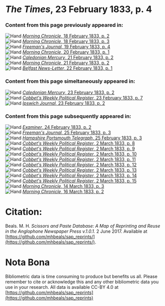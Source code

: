 # *The Times*, 23 February 1833, p. 4  
  
### Content from this page previously appeared in:  
![Hand](http://scissorsandpaste.net/wp-content/uploads/2017/06/smallhandpointer.png) [*Morning Chronicle*, 18 February 1833, p. 2](https://mhbeals.github.io/sap_html/Morning-Chronicle/Morning-Chronicle-18-February-1833-p-2)  
![Hand](http://scissorsandpaste.net/wp-content/uploads/2017/06/smallhandpointer.png) [*Morning Chronicle*, 18 February 1833, p. 3](https://mhbeals.github.io/sap_html/Morning-Chronicle/Morning-Chronicle-18-February-1833-p-3)  
![Hand](http://scissorsandpaste.net/wp-content/uploads/2017/06/smallhandpointer.png) [*Freeman's Journal*, 19 February 1833, p. 4](https://mhbeals.github.io/sap_html/Freeman's-Journal/Freeman's-Journal-19-February-1833-p-4)  
![Hand](http://scissorsandpaste.net/wp-content/uploads/2017/06/smallhandpointer.png) [*Morning Chronicle*, 20 February 1833, p. 1](https://mhbeals.github.io/sap_html/Morning-Chronicle/Morning-Chronicle-20-February-1833-p-1)  
![Hand](http://scissorsandpaste.net/wp-content/uploads/2017/06/smallhandpointer.png) [*Caledonian Mercury*, 21 February 1833, p. 2](https://mhbeals.github.io/sap_html/Caledonian-Mercury/Caledonian-Mercury-21-February-1833-p-2)  
![Hand](http://scissorsandpaste.net/wp-content/uploads/2017/06/smallhandpointer.png) [*Morning Chronicle*, 21 February 1833, p. 2](https://mhbeals.github.io/sap_html/Morning-Chronicle/Morning-Chronicle-21-February-1833-p-2)  
![Hand](http://scissorsandpaste.net/wp-content/uploads/2017/06/smallhandpointer.png) [*Belfast News-Letter*, 22 February 1833, p. 1](https://mhbeals.github.io/sap_html/Belfast-News-Letter/Belfast-News-Letter-22-February-1833-p-1)  
  
### Content from this page simeltaneously appeared in:  
![Hand](http://scissorsandpaste.net/wp-content/uploads/2017/06/smallhandpointer.png) [*Caledonian Mercury*, 23 February 1833, p. 2](https://mhbeals.github.io/sap_html/Caledonian-Mercury/Caledonian-Mercury-23-February-1833-p-2)  
![Hand](http://scissorsandpaste.net/wp-content/uploads/2017/06/smallhandpointer.png) [*Cobbet's Weekly Political Register*, 23 February 1833, p. 7](https://mhbeals.github.io/sap_html/Cobbet's-Weekly-Political-Register/Cobbet's-Weekly-Political-Register-23-February-1833-p-7)  
![Hand](http://scissorsandpaste.net/wp-content/uploads/2017/06/smallhandpointer.png) [*Ipswich Journal*, 23 February 1833, p. 2](https://mhbeals.github.io/sap_html/Ipswich-Journal/Ipswich-Journal-23-February-1833-p-2)  
  
### Content from this page subsequently appeared in:  
![Hand](http://scissorsandpaste.net/wp-content/uploads/2017/06/smallhandpointer.png) [*Examiner*, 24 February 1833, p. 2](https://mhbeals.github.io/sap_html/Examiner/Examiner-24-February-1833-p-2)  
![Hand](http://scissorsandpaste.net/wp-content/uploads/2017/06/smallhandpointer.png) [*Freeman's Journal*, 25 February 1833, p. 3](https://mhbeals.github.io/sap_html/Freeman's-Journal/Freeman's-Journal-25-February-1833-p-3)  
![Hand](http://scissorsandpaste.net/wp-content/uploads/2017/06/smallhandpointer.png) [*Hampshire Portsmouth Telegraph*, 25 February 1833, p. 3](https://mhbeals.github.io/sap_html/Hampshire-Portsmouth-Telegraph/Hampshire-Portsmouth-Telegraph-25-February-1833-p-3)  
![Hand](http://scissorsandpaste.net/wp-content/uploads/2017/06/smallhandpointer.png) [*Cobbet's Weekly Political Register*, 2 March 1833, p. 8](https://mhbeals.github.io/sap_html/Cobbet's-Weekly-Political-Register/Cobbet's-Weekly-Political-Register-2-March-1833-p-8)  
![Hand](http://scissorsandpaste.net/wp-content/uploads/2017/06/smallhandpointer.png) [*Cobbet's Weekly Political Register*, 2 March 1833, p. 9](https://mhbeals.github.io/sap_html/Cobbet's-Weekly-Political-Register/Cobbet's-Weekly-Political-Register-2-March-1833-p-9)  
![Hand](http://scissorsandpaste.net/wp-content/uploads/2017/06/smallhandpointer.png) [*Cobbet's Weekly Political Register*, 2 March 1833, p. 10](https://mhbeals.github.io/sap_html/Cobbet's-Weekly-Political-Register/Cobbet's-Weekly-Political-Register-2-March-1833-p-10)  
![Hand](http://scissorsandpaste.net/wp-content/uploads/2017/06/smallhandpointer.png) [*Cobbet's Weekly Political Register*, 2 March 1833, p. 11](https://mhbeals.github.io/sap_html/Cobbet's-Weekly-Political-Register/Cobbet's-Weekly-Political-Register-2-March-1833-p-11)  
![Hand](http://scissorsandpaste.net/wp-content/uploads/2017/06/smallhandpointer.png) [*Cobbet's Weekly Political Register*, 2 March 1833, p. 12](https://mhbeals.github.io/sap_html/Cobbet's-Weekly-Political-Register/Cobbet's-Weekly-Political-Register-2-March-1833-p-12)  
![Hand](http://scissorsandpaste.net/wp-content/uploads/2017/06/smallhandpointer.png) [*Cobbet's Weekly Political Register*, 2 March 1833, p. 13](https://mhbeals.github.io/sap_html/Cobbet's-Weekly-Political-Register/Cobbet's-Weekly-Political-Register-2-March-1833-p-13)  
![Hand](http://scissorsandpaste.net/wp-content/uploads/2017/06/smallhandpointer.png) [*Cobbet's Weekly Political Register*, 2 March 1833, p. 14](https://mhbeals.github.io/sap_html/Cobbet's-Weekly-Political-Register/Cobbet's-Weekly-Political-Register-2-March-1833-p-14)  
![Hand](http://scissorsandpaste.net/wp-content/uploads/2017/06/smallhandpointer.png) [*Cobbet's Weekly Political Register*, 2 March 1833, p. 15](https://mhbeals.github.io/sap_html/Cobbet's-Weekly-Political-Register/Cobbet's-Weekly-Political-Register-2-March-1833-p-15)  
![Hand](http://scissorsandpaste.net/wp-content/uploads/2017/06/smallhandpointer.png) [*Morning Chronicle*, 14 March 1833, p. 3](https://mhbeals.github.io/sap_html/Morning-Chronicle/Morning-Chronicle-14-March-1833-p-3)  
![Hand](http://scissorsandpaste.net/wp-content/uploads/2017/06/smallhandpointer.png) [*Morning Chronicle*, 16 March 1833, p. 2](https://mhbeals.github.io/sap_html/Morning-Chronicle/Morning-Chronicle-16-March-1833-p-2)  


# Citation: 

Beals. M. H. *Scissors and Paste Database: A Map of Reprinting and Reuse in the Anglophone Newspaper Press v.1.0.1.* 2 June 2017. Available at [https://github.com/mhbeals/sap_reprints/](https://github.com/mhbeals/sap_reprints/). 

# Nota Bona

Bibliometric data is time consuming to produce but benefits us all. Please remember to cite or acknowledge this and any other bibliometric data you use in your research. All data is available CC-BY 4.0 at [https://github.com/mhbeals/sap_reprints](https://github.com/mhbeals/sap_reprints)